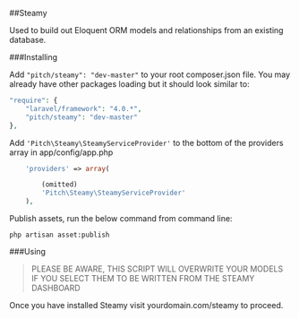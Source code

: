 ##Steamy

Used to build out Eloquent ORM models and relationships from an existing database.

###Installing

Add ```"pitch/steamy": "dev-master"``` to your root composer.json file. You may already have other packages loading but it should look similar to:

```php
"require": {
	"laravel/framework": "4.0.*",
	"pitch/steamy": "dev-master"
},
```

Add ```'Pitch\Steamy\SteamyServiceProvider'``` to the bottom of the providers array in app/config/app.php

```php
	'providers' => array(

		(omitted)
		'Pitch\Steamy\SteamyServiceProvider'
	),
```

Publish assets, run the below command from command line:

```shell
php artisan asset:publish
```

###Using

> PLEASE BE AWARE, THIS SCRIPT WILL OVERWRITE YOUR MODELS IF YOU SELECT
> THEM TO BE WRITTEN FROM THE STEAMY DASHBOARD

Once you have installed Steamy visit yourdomain.com/steamy to proceed.